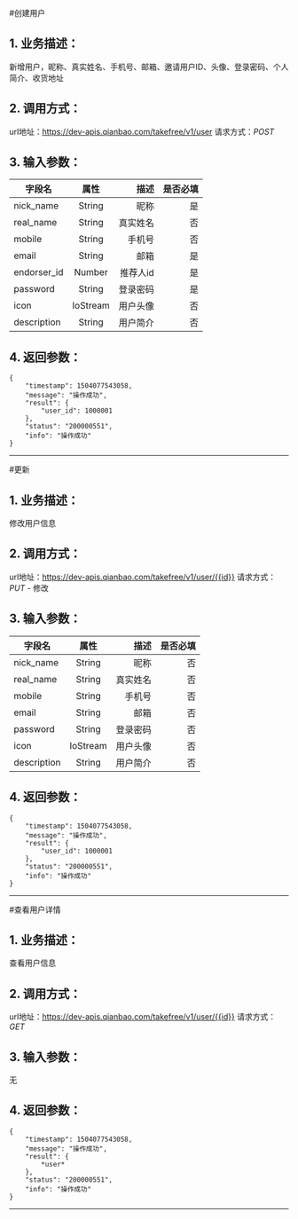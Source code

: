 #创建用户
## 1. 业务描述：
新增用户，昵称、真实姓名、手机号、邮箱、邀请用户ID、头像、登录密码、个人简介、收货地址

## 2. 调用方式：
url地址：https://dev-apis.qianbao.com/takefree/v1/user
请求方式：*POST*

## 3. 输入参数：
|字段名|属性|描述|是否必填|
|---------|:------:|------:|------------:|
|nick_name|String|昵称|是|
|real_name|String|真实姓名|否|
|mobile|String|手机号|否|
|email|String|邮箱|是|
|endorser_id|Number|推荐人id|是|
|password|String|登录密码|是|
|icon|IoStream|用户头像|否|
|description|String|用户简介|否|

## 4. 返回参数：
```
{
    "timestamp": 1504077543058,
    "message": "操作成功",
    "result": {
        "user_id": 1000001
    },
    "status": "200000551",
    "info": "操作成功"
}
```
***

#更新
## 1. 业务描述：
修改用户信息

## 2. 调用方式：
url地址：https://dev-apis.qianbao.com/takefree/v1/user/{{id}}
请求方式：*PUT* - 修改

## 3. 输入参数：
|字段名|属性|描述|是否必填|
|---------|:------:|------:|------------:|
|nick_name|String|昵称|否|
|real_name|String|真实姓名|否|
|mobile|String|手机号|否|
|email|String|邮箱|否|
|password|String|登录密码|否|
|icon|IoStream|用户头像|否|
|description|String|用户简介|否|

## 4. 返回参数：
```
{
    "timestamp": 1504077543058,
    "message": "操作成功",
    "result": {
        "user_id": 1000001
    },
    "status": "200000551",
    "info": "操作成功"
}
```
***

#查看用户详情
## 1. 业务描述：
查看用户信息

## 2. 调用方式：
url地址：https://dev-apis.qianbao.com/takefree/v1/user/{{id}}
请求方式：*GET*

## 3. 输入参数：
无

## 4. 返回参数：
```
{
    "timestamp": 1504077543058,
    "message": "操作成功",
    "result": {
        *user*
    },
    "status": "200000551",
    "info": "操作成功"
}
```
***